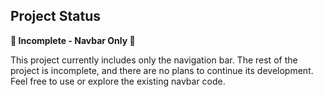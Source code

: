 ## Project Status

**🔹 Incomplete - Navbar Only 🔹**

This project currently includes only the navigation bar. The rest of the project is incomplete, and there are no plans to continue its development. Feel free to use or explore the existing navbar code.
